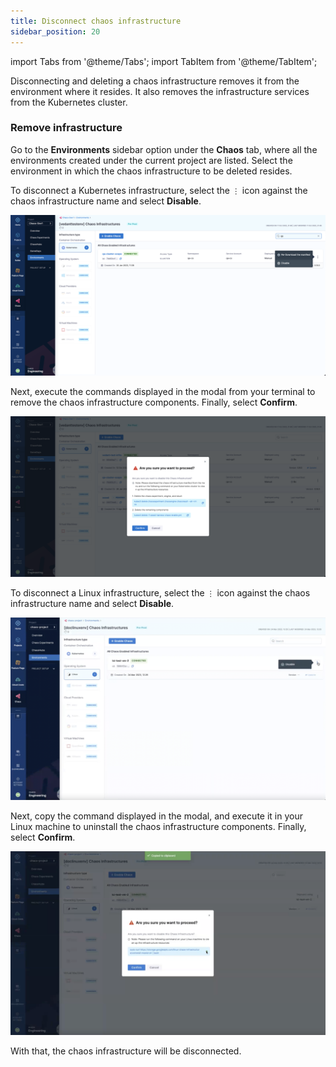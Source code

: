 ```yaml
---
title: Disconnect chaos infrastructure
sidebar_position: 20
---
```


import Tabs from '@theme/Tabs';
import TabItem from '@theme/TabItem';


Disconnecting and deleting a chaos infrastructure removes it from the environment where it resides. It also removes the infrastructure services from the Kubernetes cluster.

### Remove infrastructure
Go to the **Environments** sidebar option under the **Chaos** tab, where all the environments created under the current project are listed. Select the environment in which the chaos infrastructure to be deleted resides.


<Tabs>
  <TabItem value="Kubernetes">

To disconnect a Kubernetes infrastructure, select the `⋮` icon against the chaos infrastructure name and select **Disable**.

![Delete Chaos Infra](./static/disconnect-chaos-infrastructure/delete-chaos-infra-short.png)

Next, execute the commands displayed in the modal from your terminal to remove the chaos infrastructure components. Finally, select **Confirm**.

![Execute Delete Commands](./static/disconnect-chaos-infrastructure/execute-delete-commands.png)


</TabItem>
  <TabItem value="Linux">

To disconnect a Linux infrastructure, select the `⋮` icon against the chaos infrastructure name and select **Disable**.

![Delete Chaos Infra](./static/disconnect-chaos-infrastructure/12.delete-infra.png)

Next, copy the command displayed in the modal, and execute it in your Linux machine to uninstall the chaos infrastructure components. Finally, select **Confirm**.

![Execute Delete Command](./static/disconnect-chaos-infrastructure/13.execute-command.png)


</TabItem>
</Tabs>


With that, the chaos infrastructure will be disconnected.